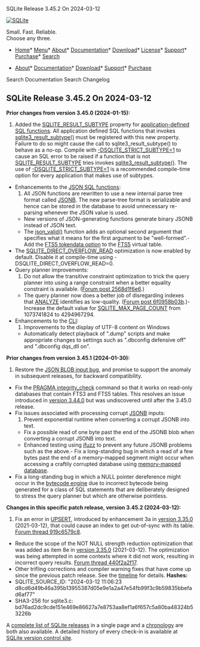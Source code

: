 




SQLite Release 3\.45\.2 On 2024\-03\-12




[![SQLite](../images/sqlite370_banner.gif)](../index.html)


Small. Fast. Reliable.  
Choose any three.


* [Home](../index.html)* [Menu](javascript:void(0))* [About](../about.html)* [Documentation](../docs.html)* [Download](../download.html)* [License](../copyright.html)* [Support](../support.html)* [Purchase](../prosupport.html)* [Search](javascript:void(0))




* [About](../about.html)* [Documentation](../docs.html)* [Download](../download.html)* [Support](../support.html)* [Purchase](../prosupport.html)






Search Documentation
Search Changelog







## SQLite Release 3\.45\.2 On 2024\-03\-12

**Prior changes from version 3\.45\.0 (2024\-01\-15\):**


1. Added the [SQLITE\_RESULT\_SUBTYPE](../c3ref/c_deterministic.html#sqliteresultsubtype) property for
 [application\-defined SQL functions](../appfunc.html). 
 All application defined SQL functions that invokes
 [sqlite3\_result\_subtype()](../c3ref/result_subtype.html) must be registered with this new property.
 Failure to do so might cause the call to sqlite3\_result\_subtype() to
 behave as a no\-op. Compile with [\-DSQLITE\_STRICT\_SUBTYPE\=1](../compile.html#strict_subtype) to cause an
 SQL error to be raised if a function that is not [SQLITE\_RESULT\_SUBTYPE](../c3ref/c_deterministic.html#sqliteresultsubtype)
 tries invokes [sqlite3\_result\_subtype()](../c3ref/result_subtype.html). The use of [\-DSQLITE\_STRICT\_SUBTYPE\=1](../compile.html#strict_subtype)
 is a recommended compile\-time option for every application that makes
 use of subtypes.
- Enhancements to the [JSON SQL functions](../json1.html):
	1. All JSON functions are rewritten to use a new internal parse tree
	 format called [JSONB](../json1.html#jsonbx). The new parse\-tree format is serializable 
	 and hence can be stored in the database to avoid unnecessary re\-parsing
	 whenever the JSON value is used.
	 - New versions of JSON\-generating functions generate binary JSONB instead
	 of JSON text.
	 - The [json\_valid()](../json1.html#jvalid) function adds an optional second argument that
	 specifies what it means for the first argument to be "well\-formed".- Add the [FTS5 tokendata option](../fts5.html#the_tokendata_option) to the [FTS5](../fts5.html) virtual table.
- The [SQLITE\_DIRECT\_OVERFLOW\_READ](../compile.html#direct_overflow_read) optimization is now enabled by default.
 Disable it at compile\-time using \-DSQLITE\_DIRECT\_OVERFLOW\_READ\=0\.
- Query planner improvements:
	1. Do not allow the transitive constraint optimization to trick the
	 query planner into using a range constraint when a better equality
	 constraint is available.
	 ([Forum post 2568d1f6e6](https://sqlite.org/forum/forumpost/2568d1f6e6).)
	 - The query planner now does a better job of disregarding
	 indexes that [ANALYZE](../lang_analyze.html) identifies as low\-quality.
	 ([Forum post 6f0958b03b](https://sqlite.org/forum/forumpost/6f0958b03b).)- Increase the default value for [SQLITE\_MAX\_PAGE\_COUNT](../limits.html#max_page_count) from 1073741824 to
 4294967294\.
- Enhancements to the [CLI](../cli.html):
	1. Improvements to the display of UTF\-8 content on Windows
	 - Automatically detect playback of ".dump" scripts and make appropriate
	 changes to settings such as ".dbconfig defensive off" and
	 ".dbconfig dqs\_dll on".


**Prior changes from version 3\.45\.1 (2024\-01\-30\):**


1. Restore the [JSON BLOB input bug](../json1.html#jblobbug), and promise to support the anomaly in
 subsequent releases, for backward compatibility.
- Fix the [PRAGMA integrity\_check](../pragma.html#pragma_integrity_check) command so that it works on read\-only
 databases that contain FTS3 and FTS5 tables. This resolves an issue
 introduced in [version 3\.44\.0](../releaselog/3_44_0.html) but was undiscovered until after the 3\.45\.0 release.
- Fix issues associated with processing corrupt [JSONB](../json1.html#jsonbx) inputs:
	1. Prevent exponential runtime when converting a corrupt JSONB into text.
	 - Fix a possible read of one byte past the end of the JSONB blob when converting
	 a corrupt JSONB into text.
	 - Enhanced testing using [jfuzz](../testing.html#dbsqlfuzz) to prevent any future JSONB problems such
	 as the above.- Fix a long\-standing bug in which a read of a few bytes past the end of a
 memory\-mapped segment might occur when accessing a craftily corrupted database
 using [memory\-mapped database](../pragma.html#pragma_mmap_size).
- Fix a long\-standing bug in which a NULL pointer dereference might occur in
 the [bytecode engine](../opcode.html) due to incorrect bytecode being generated for a class
 of SQL statements that are deliberately designed to stress the query planner
 but which are otherwise pointless.


**Changes in this specific patch release, version 3\.45\.2 (2024\-03\-12\):**


1. Fix an error in [UPSERT](../lang_upsert.html), introduced by enhancement 3a in [version 3\.35\.0](../releaselog/3_35_0.html)
 (2021\-03\-12\), that could cause an index to get out\-of\-sync with its table.
 [Forum thread 919c6579c8](https://sqlite.org/forum/forumpost/919c6579c8).
- Reduce the scope of the NOT NULL strength reduction optimization that was
 added as item 8e in [version 3\.35\.0](../releaselog/3_35_0.html) (2021\-03\-12\). The optimization
 was being attempted in some contexts where it did not work, resulting in
 incorrect query results.
 [Forum thread 440f2a2f17](https://sqlite.org/forum/forumpost/440f2a2f17).
- Other trifling corrections and compiler warning fixes that have come up
 since the previous patch release. See the
 [timeline](https://sqlite.org/src/timeline?from=version-3.45.1&to=version-3.45.2&to2=branch-3.45)
 for details.
**Hashes:**
- SQLITE\_SOURCE\_ID: "2024\-03\-12 11:06:23 d8cd6d49b46a395b13955387d05e9e1a2a47e54fb99f3c9b59835bbefad6af77"
- SHA3\-256 for sqlite3\.c: bd76ad2dc9cde151e469e86627a7e8753aa8ef1a6f657c5a80ba48324b53226b



A [complete list of SQLite releases](../changes.html)
 in a single page and a [chronology](../chronology.html) are both also available.
 A detailed history of every
 check\-in is available at
 [SQLite version control site](https://www.sqlite.org/src/timeline).






